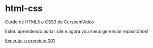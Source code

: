 # html-css
 Curdo de HTML5 e CSS3 do CursoemVideo

Estou aprendendo acriar site e agora vou  meus gerenciar repositórios!

<a href="https://mairahardt.github.io/html-css/exercicios/ex001/index.html"> Executar o exercício 001 </a>